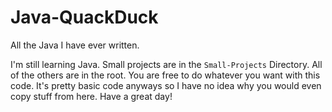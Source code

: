 # Java-QuackDuck
All the Java I have ever written.


I'm still learning Java.
Small projects are in the `Small-Projects` Directory. All of the others are in the root. You are free to do whatever you want with this code. It's pretty basic code anyways so I have no idea why you would even copy stuff from here. Have a great day!
